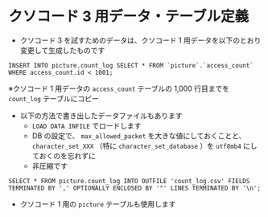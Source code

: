 # クソコード 3 用データ・テーブル定義

- クソコード 3 を試すためのデータは、クソコード 1 用データを以下のとおり変更して生成したものです

```sql:
INSERT INTO picture.count_log SELECT * FROM `picture`.`access_count` WHERE access_count.id < 1001;
```

※クソコード 1 用データの `access_count` テーブルの 1,000 行目までを `count_log` テーブルにコピー

- 以下の方法で書き出したデータファイルもあります
  - `LOAD DATA INFILE` でロードします
  - DB の設定で、 `max_allowed_packet` を大きな値にしておくことと、 `character_set_XXX` （特に `character_set_database` ）を `utf8mb4` にしておくのを忘れずに
  - 非圧縮です

```sql:
SELECT * FROM picture.count_log INTO OUTFILE 'count_log.csv' FIELDS TERMINATED BY ',' OPTIONALLY ENCLOSED BY '"' LINES TERMINATED BY '\n';
```

- クソコード 1 用の `picture` テーブルも使用します
